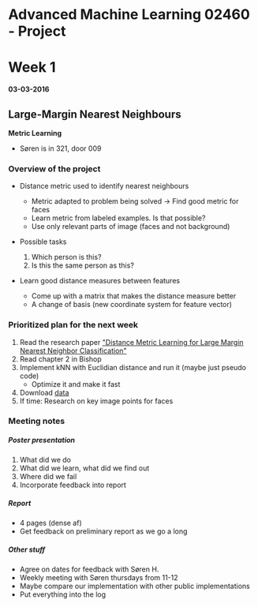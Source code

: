 # Advanced Machine Learning 02460 - Project
# Week 1 
**03-03-2016**

## Large-Margin Nearest Neighbours
**Metric Learning**

- Søren is in 321, door 009

### Overview of the project
- Distance metric used to identify nearest neighbours
    - Metric adapted to problem being solved -> Find good metric for faces
    - Learn metric from labeled examples. Is that possible?
    - Use only relevant parts of image (faces and not background)

- Possible tasks
    1. Which person is this?
    2. Is this the same person as this?

- Learn good distance measures between features
    - Come up with a matrix that makes the distance measure better
    - A change of basis (new coordinate system for feature vector)

### Prioritized plan for the next week
1. Read the research paper ["Distance Metric Learning for Large Margin Nearest Neighbor Classification"](http://jmlr.csail.mit.edu/papers/volume10/weinberger09a/weinberger09a.pdf)
2. Read chapter 2 in Bishop
3. Implement kNN with Euclidian distance and run it (maybe just pseudo code)
    - Optimize it and make it fast
4. Download [data](https://lrs.icg.tugraz.at/research/kissme/)
5. If time: Research on key image points for faces



### Meeting notes

##### Poster presentation
1. What did we do
2. What did we learn, what did we find out
3. Where did we fail
4. Incorporate feedback into report

##### Report
- 4 pages (dense af)
- Get feedback on preliminary report as we go a long

##### Other stuff
- Agree on dates for feedback with Søren H.
- Weekly meeting with Søren thursdays from 11-12
- Maybe compare our implementation with other public implementations
- Put everything into the log